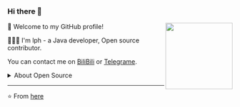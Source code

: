 ### Hi there 👋

<img src="https://cdn.jsdelivr.net/gh/sy-records/staticfile@master/images/202007/huaji.gif" align="right" height="150">

🎉 Welcome to my GitHub profile!

👨🏻‍💻 I'm lph - a Java developer,  Open source contributor.

You can contact me on [BiliBili](https://space.bilibili.com/428236132) or [Telegrame](https://twitter.com/doslphx).

<details>
<summary>About Open Source </summary>

🚀 Some of my main projects:

- [java-practice](https://github.com/CodingYoo/itheimaHomework) - A simple demo.


👀 [Get More ...](https://github.com/CodingYoo)

</details>

---
⭐️ From [here](https://github.com/CodingYoo)
